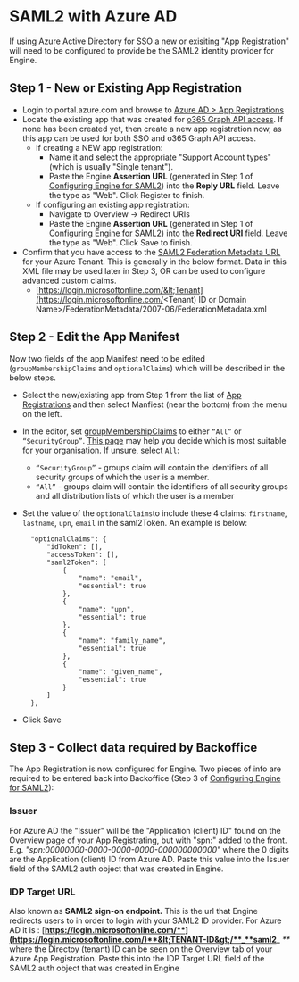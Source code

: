 # SAML2 with Azure AD

If using Azure Active Directory for SSO a new or exisiting "App Registration" will need to be configured to provide be the SAML2 identity provider for Engine.

## Step 1 - New or Existing App Registration

* Login to portal.azure.com and browse to [Azure AD &gt; App Registrations](https://portal.azure.com/#blade/Microsoft_AAD_IAM/ActiveDirectoryMenuBlade/RegisteredApps)
* Locate the existing app that was created for [o365 Graph API access](https://github.com/acaprojects/docs/tree/be220954cefb53b2ac2ca82f775a56993117e99d/deployment/single-sign-on/integrations/directory-services/microsoft-office365.md). If none has been created yet, then create a new app registration now, as this app can be used for both SSO and o365 Graph API access.
  * If creating a NEW app registration:
    * Name it and select the appropriate "Support Account types" \(which is usually "Single tenant"\).
    * Paste the Engine **Assertion URL** \(generated in Step 1 of [Configuring Engine for SAML2](https://github.com/acaengine/docs/tree/290606a3bdbee7adcb62f37e2da8c19d25352b53/deployment/single-sign-on/configuring-Engine-for-saml2.md)\) into the **Reply URL** field. Leave the type as "Web". Click Register to finish.
  * If configuring an existing app registration:
    * Navigate to Overview -&gt; Redirect URIs
    * Paste the Engine **Assertion URL** \(generated in Step 1 of [Configuring Engine for SAML2](https://github.com/acaengine/docs/tree/290606a3bdbee7adcb62f37e2da8c19d25352b53/deployment/single-sign-on/configuring-Engine-for-saml2.md)\) into the **Redirect URI** field. Leave the type as "Web". Click Save to finish.
* Confirm that you have access to the [SAML2 Federation Metadata URL](https://docs.microsoft.com/en-us/azure/active-directory/azuread-dev/azure-ad-federation-metadata) for your Azure Tenant. This is generally in the below format. Data in this XML file may be used later in Step 3, OR can be used to configure advanced custom claims.
  * [https://login.microsoftonline.com/&lt;Tenant](https://login.microsoftonline.com/<Tenant) ID or Domain Name&gt;/FederationMetadata/2007-06/FederationMetadata.xml 

## Step 2 - Edit the App Manifest

Now two fields of the app Manifest need to be edited \(`groupMembershipClaims` and `optionalClaims`\) which will be described in the below steps.

* Select the new/existing app from Step 1 from the list of [App Registrations](https://portal.azure.com/#blade/Microsoft_AAD_IAM/ActiveDirectoryMenuBlade/RegisteredApps) and then select Manfiest \(near the bottom\) from the menu on the left.
* In the editor, set [groupMembershipClaims](https://docs.microsoft.com/en-us/azure/active-directory/develop/active-directory-optional-claims#configuring-group-optional-claims) to either `“All”` or `“SecurityGroup”`. [This page](https://blogs.msdn.microsoft.com/waws/2017/03/13/azure-app-service-authentication-aad-groups/) may help you decide which is most suitable for your organisation. If unsure, select `All`:
  * `“SecurityGroup”` - groups claim will contain the identifiers of all security groups of which the user is a member.
  * `“All”` - groups claim will contain the identifiers of all security groups and all distribution lists of which the user is a member
* Set the value of the `optionalClaims`to include these 4 claims: `firstname`, `lastname`, `upn`, `email` in the saml2Token. An example is below:

  ```text
    "optionalClaims": {
        "idToken": [],
        "accessToken": [],
        "saml2Token": [
            {
                "name": "email",
                "essential": true
            },
            {
                "name": "upn",
                "essential": true
            },
            {
                "name": "family_name",
                "essential": true
            },
            {
                "name": "given_name",
                "essential": true
            }
        ]
    },
  ```

* Click Save

## Step 3 - Collect data required by Backoffice

The App Registration is now configured for Engine. Two pieces of info are required to be entered back into Backoffice \(Step 3 of [Configuring Engine for SAML2](https://github.com/acaengine/docs/tree/290606a3bdbee7adcb62f37e2da8c19d25352b53/deployment/single-sign-on/configuring-Engine-for-saml2.md)\):

### **Issuer**

For Azure AD the "Issuer" will be the "Application \(client\) ID" found on the Overview page of your App Registrating, but with "spn:" added to the front. E.g. _"spn:00000000-0000-0000-0000-000000000000"_ where the 0 digits are the Application \(client\) ID from Azure AD. Paste this value into the Issuer field of the SAML2 auth object that was created in Engine.

### **IDP Target URL**

Also known as **SAML2 sign-on endpoint.** This is the url that Engine redirects users to in order to login with your SAML2 ID provider. For Azure AD it is : [**https://login.microsoftonline.com/**](https://login.microsoftonline.com/)**&lt;TENANT-ID&gt;/**_**saml2**_ _\*\*_ where the Directoy \(tenant\) ID can be seen on the Overview tab of your Azure App Registration. Paste this into the IDP Target URL field of the SAML2 auth object that was created in Engine


